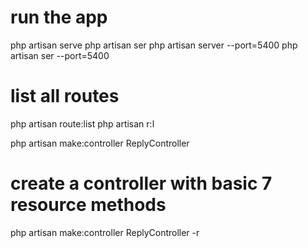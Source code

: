# run the app
php artisan serve
php artisan ser
php artisan server --port=5400
php artisan ser --port=5400

# list all routes
php artisan route:list
php artisan r:l


php artisan make:controller ReplyController


# create a controller with basic 7 resource methods
php artisan make:controller ReplyController -r
